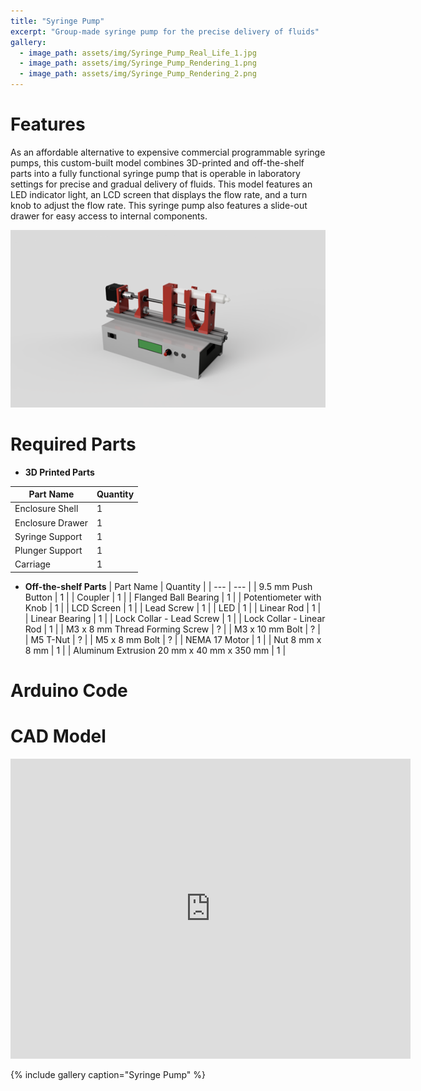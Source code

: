 ```yaml
---
title: "Syringe Pump"
excerpt: "Group-made syringe pump for the precise delivery of fluids"
gallery:
  - image_path: assets/img/Syringe_Pump_Real_Life_1.jpg
  - image_path: assets/img/Syringe_Pump_Rendering_1.png
  - image_path: assets/img/Syringe_Pump_Rendering_2.png
---
```


# Features

As an affordable alternative to expensive commercial programmable syringe pumps, this custom-built model combines 3D-printed and off-the-shelf parts into a fully functional syringe pump that is operable in laboratory settings for precise and gradual delivery of fluids. This model features an LED indicator light, an LCD screen that displays the flow rate, and a turn knob to adjust the flow rate. This syringe pump also features a slide-out drawer for easy access to internal components.

![Syringe Pump Rendering](assets/img/Syringe_Pump_Rendering_2.png)

# Required Parts

- **3D Printed Parts**

| Part Name | Quantity |
| --- | --- |
| Enclosure Shell | 1 |
| Enclosure Drawer | 1 |
| Syringe Support | 1 |
| Plunger Support | 1 |
| Carriage | 1 |

- **Off-the-shelf Parts**
| Part Name | Quantity |
| --- | --- |
| 9.5 mm Push Button | 1 |
| Coupler | 1 |
| Flanged Ball Bearing | 1 |
| Potentiometer with Knob | 1 |
| LCD Screen | 1 |
| Lead Screw | 1 |
| LED | 1 |
| Linear Rod | 1 |
| Linear Bearing | 1 |
| Lock Collar - Lead Screw | 1 |
| Lock Collar - Linear Rod | 1 |
| M3 x 8 mm Thread Forming Screw | ? |
| M3 x 10 mm Bolt | ? |
| M5 T-Nut | ? |
| M5 x 8 mm Bolt | ? |
| NEMA 17 Motor | 1 |
| Nut 8 mm x 8 mm | 1 |
| Aluminum Extrusion 20 mm x 40 mm x 350 mm | 1 |

# Arduino Code

# CAD Model
<iframe src="https://vanderbilt643.autodesk360.com/shares/public/SH512d4QTec90decfa6e1faab3ee761fd268?mode=embed" width="640" height="480" allowfullscreen="true" webkitallowfullscreen="true" mozallowfullscreen="true"  frameborder="0"></iframe>

{% include gallery caption="Syringe Pump" %}
